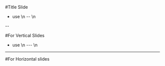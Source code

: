 #Title Slide
  - use \n -- \n 

--

#For Vertical Slides
  - use \n --- \n 

---

#For Horizontal slides